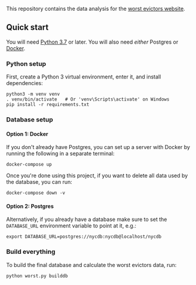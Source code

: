 This repository contains the data analysis for the
[worst evictors website](https://github.com/JustFixNYC/worst-evictors-site).

## Quick start

You will need [Python 3.7](https://python.org/) or later. You will
also need _either_ Postgres or [Docker](https://docker.com).

### Python setup

First, create a Python 3 virtual environment, enter it,
and install dependencies:

```
python3 -m venv venv
. venv/bin/activate   # Or 'venv\Scripts\activate' on Windows
pip install -r requirements.txt
```

### Database setup

#### Option 1: Docker

If you don't already have Postgres, you can set up a server
with Docker by running the following in a separate terminal:

```
docker-compose up
```

Once you're done using this project, if you want to delete
all data used by the database, you can run:

```
docker-compose down -v
```

#### Option 2: Postgres

Alternatively, if you already have a database make sure to set
the `DATABASE_URL` environment variable to point at it, e.g.:

```
export DATABASE_URL=postgres://nycdb:nycdb@localhost/nycdb
```

### Build everything

To build the final database and calculate the worst evictors
data, run:

```
python worst.py builddb
```
